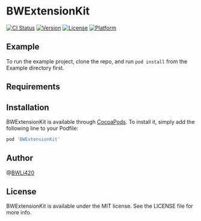 # BWExtensionKit

[![CI Status](https://img.shields.io/travis/BWLi420/BWExtensionKit.svg?style=flat)](https://travis-ci.org/BWLi420/BWExtensionKit)
[![Version](https://img.shields.io/cocoapods/v/BWExtensionKit.svg?style=flat)](https://cocoapods.org/pods/BWExtensionKit)
[![License](https://img.shields.io/cocoapods/l/BWExtensionKit.svg?style=flat)](https://cocoapods.org/pods/BWExtensionKit)
[![Platform](https://img.shields.io/cocoapods/p/BWExtensionKit.svg?style=flat)](https://cocoapods.org/pods/BWExtensionKit)

## Example

To run the example project, clone the repo, and run `pod install` from the Example directory first.

## Requirements

## Installation

BWExtensionKit is available through [CocoaPods](https://cocoapods.org). To install
it, simply add the following line to your Podfile:

```ruby
pod 'BWExtensionKit'
```

## Author

@[BWLi420](https://github.com/BWLi420)

## License

BWExtensionKit is available under the MIT license. See the LICENSE file for more info.
